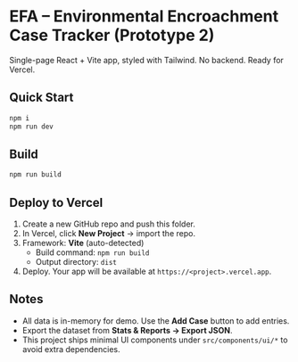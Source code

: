 # EFA – Environmental Encroachment Case Tracker (Prototype 2)

Single-page React + Vite app, styled with Tailwind. No backend. Ready for Vercel.

## Quick Start
```bash
npm i
npm run dev
```

## Build
```bash
npm run build
```

## Deploy to Vercel
1. Create a new GitHub repo and push this folder.
2. In Vercel, click **New Project** → import the repo.
3. Framework: **Vite** (auto-detected)
   - Build command: `npm run build`
   - Output directory: `dist`
4. Deploy. Your app will be available at `https://<project>.vercel.app`.

## Notes
- All data is in-memory for demo. Use the **Add Case** button to add entries.
- Export the dataset from **Stats & Reports → Export JSON**.
- This project ships minimal UI components under `src/components/ui/*` to avoid extra dependencies.

